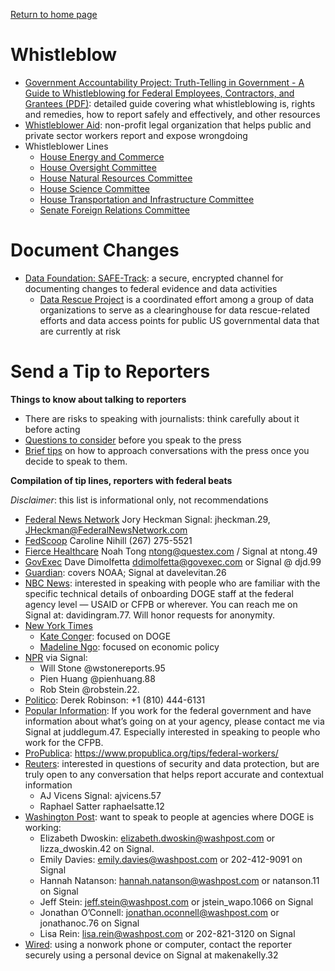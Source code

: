 [Return to home page](README.md)

# Whistleblow
* [Government Accountability Project: Truth-Telling in Government - A Guide to Whistleblowing for Federal Employees, Contractors, and Grantees (PDF)](https://whistleblower.org/wp-content/uploads/2021/03/Truth-Telling-in-Government_2nd-Edition.pdf): detailed guide covering what whistleblowing is, rights and remedies, how to report safely and effectively, and other resources
* [Whistleblower Aid](https://whistlebloweraid.org/): non-profit legal organization that helps public and private sector workers report and expose wrongdoing
* Whistleblower Lines
    * [House Energy and Commerce](https://democrats-energycommerce.house.gov/services/whistleblower-tipline )
    * [House Oversight Committee](https://oversightdemocrats.house.gov/contact/tip-line)
    * [House Natural Resources Committee](https://democrats-naturalresources.house.gov/contact/tipline)
    * [House Science Committee](https://democrats-science.house.gov/contact/whistleblower)
    * [House Transportation and Infrastructure Committee](https://democrats-transportation.house.gov/whistleblower-rights)
    * [Senate Foreign Relations Committee](https://www.foreign.senate.gov/minority-whistleblowers)

# Document Changes
* [Data Foundation: SAFE-Track](https://datafoundation.org/pages/safetrack): a secure, encrypted channel for documenting changes to federal evidence and data activities
    * [Data Rescue Project](https://www.datarescueproject.org/current-efforts/) is a coordinated effort among a group of data organizations to serve as a clearinghouse for data rescue-related efforts and data access points for public US governmental data that are currently at risk

# Send a Tip to Reporters
**Things to know about talking to reporters**
* There are risks to speaking with journalists: think carefully about it before acting
* [Questions to consider](https://docs.google.com/document/d/1w11d9jMSE2Y0HfMay3lpi7if1yyGMqPZI4FXrs5V5co/edit?tab=t.0#heading=h.3qg4u7if3q5b) before you speak to the press
* [Brief tips](https://docs.google.com/document/d/1sp-L18UtQcmVv_SaQBIReC3LOXQyUx7X5NaiGYTWVT4/edit?tab=t.0) on how to approach conversations with the press once you decide to speak to them.

**Compilation of tip lines, reporters with federal beats**

*Disclaimer*: this list is informational only, not recommendations

* [Federal News Network](https://federalnewsnetwork.com/) Jory Heckman Signal: jheckman.29, JHeckman@FederalNewsNetwork.com
* [FedScoop](https://fedscoop.com/) Caroline Nihill (267) 275-5521
* [Fierce Healthcare](https://www.fiercehealthcare.com/) Noah Tong ntong@questex.com / Signal at ntong.49
* [GovExec](https://www.govexec.com/) Dave Dimolfetta ddimolfetta@govexec.com or Signal @ djd.99 
* [Guardian](https://www.theguardian.com/us-news/us-politics): covers NOAA; Signal at davelevitan.26
* [NBC News](https://www.nbcnews.com/politics): interested in speaking with people who are familiar with the specific technical details of onboarding DOGE staff at the federal agency level — USAID or CFPB or wherever. You can reach me on Signal at: davidingram.77. Will honor requests for anonymity.
* [New York Times](https://www.nytimes.com/section/politics)
    * [Kate Conger](https://www.nytimes.com/by/kate-conger): focused on DOGE
    * [Madeline Ngo](https://www.nytimes.com/by/madeleine-ngo): focused on economic policy
* [NPR](https://www.npr.org/sections/politics/) via Signal:
    * Will Stone @wstonereports.95
    * Pien Huang @pienhuang.88 
    * Rob Stein @robstein.22.
* [Politico](https://www.politico.com/): Derek Robinson: +1 (810) 444-6131
* [Popular Information](https://popular.info/about): If you work for the federal government and have information about what’s going on at your agency, please contact me via Signal at juddlegum.47. Especially interested in speaking to people who work for the CFPB.
* [ProPublica](https://www.propublica.org/topics/politics): https://www.propublica.org/tips/federal-workers/
* [Reuters](https://www.reuters.com/world/us/): interested in questions of security and data protection, but are truly open to any conversation that helps report accurate and contextual information
    * AJ Vicens Signal: ajvicens.57
    * Raphael Satter raphaelsatte.12
* [Washington Post](https://www.washingtonpost.com/): want to speak to people at agencies where DOGE is working:
    * Elizabeth Dwoskin: elizabeth.dwoskin@washpost.com or lizza_dwoskin.42 on Signal.
    * Emily Davies: emily.davies@washpost.com or 202-412-9091 on Signal
    * Hannah Natanson: hannah.natanson@washpost.com or natanson.11 on Signal
    * Jeff Stein: jeff.stein@washpost.com or jstein_wapo.1066 on Signal
    * Jonathan O’Connell: jonathan.oconnell@washpost.com or jonathanoc.76 on Signal
    * Lisa Rein: lisa.rein@washpost.com or 202-821-3120 on Signal
* [Wired](https://www.wired.com/category/politics/): using a nonwork phone or computer, contact the reporter securely using a personal device on Signal at makenakelly.32